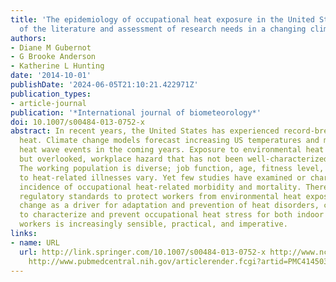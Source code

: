 ```yaml
---
title: 'The epidemiology of occupational heat exposure in the United States: a review
  of the literature and assessment of research needs in a changing climate.'
authors:
- Diane M Gubernot
- G Brooke Anderson
- Katherine L Hunting
date: '2014-10-01'
publishDate: '2024-06-05T21:10:21.422971Z'
publication_types:
- article-journal
publication: '*International journal of biometeorology*'
doi: 10.1007/s00484-013-0752-x
abstract: In recent years, the United States has experienced record-breaking summer
  heat. Climate change models forecast increasing US temperatures and more frequent
  heat wave events in the coming years. Exposure to environmental heat is a significant,
  but overlooked, workplace hazard that has not been well-characterized or studied.
  The working population is diverse; job function, age, fitness level, and risk factors
  to heat-related illnesses vary. Yet few studies have examined or characterized the
  incidence of occupational heat-related morbidity and mortality. There are no federal
  regulatory standards to protect workers from environmental heat exposure. With climate
  change as a driver for adaptation and prevention of heat disorders, crafting policy
  to characterize and prevent occupational heat stress for both indoor and outdoor
  workers is increasingly sensible, practical, and imperative.
links:
- name: URL
  url: http://link.springer.com/10.1007/s00484-013-0752-x http://www.ncbi.nlm.nih.gov/pubmed/24326903
    http://www.pubmedcentral.nih.gov/articlerender.fcgi?artid=PMC4145032
---
```

